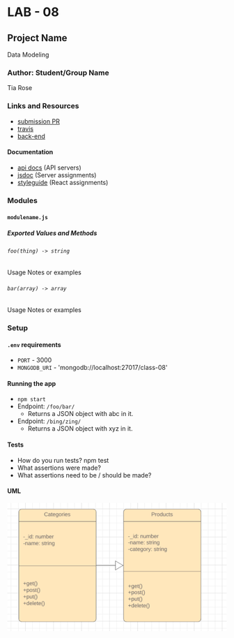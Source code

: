# LAB - 08

## Project Name
Data Modeling

### Author: Student/Group Name
Tia Rose

### Links and Resources
* [submission PR](https://github.com/tia-rose-401-advanced-javascript/modeling/pull/1)
* [travis](http://xyz.com)
* [back-end](https://dry-anchorage-50002.herokuapp.com)

#### Documentation
* [api docs](http://xyz.com) (API servers)
* [jsdoc](http://xyz.com) (Server assignments)
* [styleguide](http://xyz.com) (React assignments)

### Modules
#### `modulename.js`
##### Exported Values and Methods

###### `foo(thing) -> string`
Usage Notes or examples

###### `bar(array) -> array`
Usage Notes or examples

### Setup
#### `.env` requirements
* `PORT` - 3000
* `MONGODB_URI` - 'mongodb://localhost:27017/class-08'

#### Running the app
* `npm start`
* Endpoint: `/foo/bar/`
  * Returns a JSON object with abc in it.
* Endpoint: `/bing/zing/`
  * Returns a JSON object with xyz in it.
  
#### Tests
* How do you run tests?
npm test
* What assertions were made?
* What assertions need to be / should be made?

#### UML
![UML](./assets/UML-Lab8.jpg)
